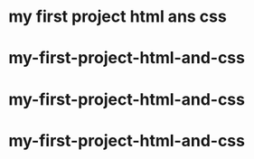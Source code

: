 # my first project html ans css
# my-first-project-html-and-css
# my-first-project-html-and-css
# my-first-project-html-and-css
